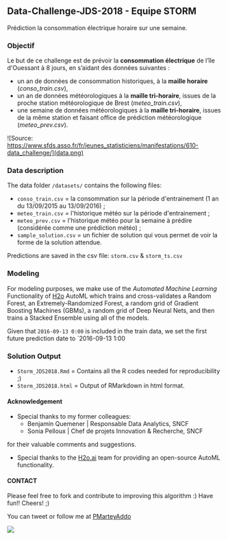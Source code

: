 ## Data-Challenge-JDS-2018 - Equipe STORM

Prédiction la consommation électrique horaire sur une semaine. 

### Objectif
Le but de ce challenge est de prévoir la **consommation électrique** de l’île d'Ouessant à 8 jours, en s’aidant des données suivantes : 
 
  * un an de données de consommation historiques, à la **maille horaire** (*conso_train.csv*), 
  * un an de données météorologiques à la **maille tri-horaire**, issues de la proche station météorologique de Brest (*meteo_train.csv*), 
  * une semaine de données météorologiques à la **maille tri-horaire**, issues de la même station et faisant office de prédiction météorologique (*meteo_prev.csv*). 


![Source: https://www.sfds.asso.fr/fr/jeunes_statisticiens/manifestations/610-data_challenge/](data.png)

  
### Data description 
The data folder `/datasets/` contains the following files: 

* `conso_train.csv` = la consommation sur la période d'entrainement (1 an du 13/09/2015 au 13/09/2016) ;
* `meteo_train.csv` = l'historique météo sur la période d'entrainement ;
* `meteo_prev.csv` = l'historique météo pour la semaine à prédire (considérée comme une prédiction météo) ;
* `sample_solution.csv` = un fichier de solution qui vous permet de voir la forme de la solution attendue.

Predictions are saved in the csv file: `storm.csv` & `storm_ts.csv`

### Modeling 
For modeling purposes, we make use of the *Automated Machine Learning* Functionality of [H2o](https://www.h2o.ai) AutoML which trains and cross-validates a Random Forest, an Extremely-Randomized Forest, a random grid of Gradient Boosting Machines (GBMs), a random grid of Deep Neural Nets, and then trains a Stacked Ensemble using all of the models.



Given that `2016-09-13 0:00` is included in the train data, we set the first future prediction date to `2016-09-13 1:00

### Solution Output

* `Storm_JDS2018.Rmd` = Contains all the R codes needed for reproducibility ;) 
* `Storm_JDS2018.html` = Output of RMarkdown in html format. 

#### Acknowledgement  

* Special thanks to my former colleagues: 
  + Benjamin Quemener | Responsable Data Analytics, SNCF
  + Sonia Pelloux | Chef de projets Innovation & Recherche, SNCF
  
for their valuable comments and suggestions.  

* Special thanks to the [H2o.ai](https://www.h2o.ai/h2o/) team for providing an open-source AutoML functionality. 


#### CONTACT

Please feel free to fork and contribute to improving this algorithm :) Have fun!! Cheers! ;) 

You can tweet or follow me at [PMarteyAddo](https://twitter.com/PMarteyAddo)

<a href="https://twitter.com/PMarteyAddo">
<img src="https://github.com/brainy749/Data-Challenge-JDS-2018/blob/master/afd-logo.jpg" width="100">
</a>

